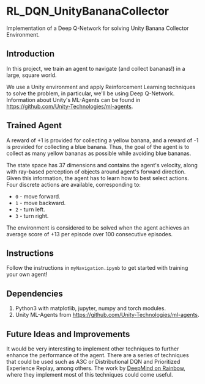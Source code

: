 # RL_DQN_UnityBananaCollector
Implementation of a Deep Q-Network for solving Unity Banana Collector Environment.

## Introduction
In this project, we train an agent to navigate (and collect bananas!) in a large, square world.

We use a Unity environment and apply Reinforcement Learning techniques to solve the problem, in particular, we'll be using Deep Q-Network.
Information about Unity's ML-Agents can be found in <https://github.com/Unity-Technologies/ml-agents>.

## Trained Agent
A reward of +1 is provided for collecting a yellow banana, and a reward of -1 is provided for collecting a blue banana. Thus, the goal of the agent is to collect as many yellow bananas as possible while avoiding blue bananas.

The state space has 37 dimensions and contains the agent's velocity, along with ray-based perception of objects around agent's forward direction. Given this information, the agent has to learn how to best select actions. Four discrete actions are available, corresponding to:

* `0` - move forward.
* `1` - move backward.
* `2` - turn left.
* `3` - turn right.

The environment is considered to be solved when the agent achieves an average score of +13 per episode over 100 consecutive episodes.

## Instructions
Follow the instructions in `myNavigation.ipynb` to get started with training your own agent!

## Dependencies
1. Python3 with matplotlib, jupyter, numpy and torch modules.
2. Unity ML-Agents from <https://github.com/Unity-Technologies/ml-agents>.

## Future Ideas and Improvements
It would be very interesting to implement other techniques to further enhance the performance of the agent.
There are a series of techniques that could be used such as A3C or Distributional DQN and Prioritized Experience Replay, among others.
The work by [DeepMind on Rainbow](https://deepmind.com/research/publications/rainbow-combining-improvements-deep-reinforcement-learning), where they implement most of this techniques could come useful.
